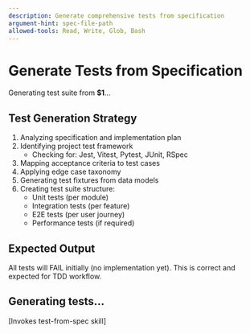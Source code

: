 ```yaml
---
description: Generate comprehensive tests from specification
argument-hint: spec-file-path
allowed-tools: Read, Write, Glob, Bash
---
```


# Generate Tests from Specification

Generating test suite from **$1**...

## Test Generation Strategy

1. Analyzing specification and implementation plan
2. Identifying project test framework
   - Checking for: Jest, Vitest, Pytest, JUnit, RSpec
3. Mapping acceptance criteria to test cases
4. Applying edge case taxonomy
5. Generating test fixtures from data models
6. Creating test suite structure:
   - Unit tests (per module)
   - Integration tests (per feature)
   - E2E tests (per user journey)
   - Performance tests (if required)

## Expected Output

All tests will FAIL initially (no implementation yet).
This is correct and expected for TDD workflow.

## Generating tests...

[Invokes test-from-spec skill]
